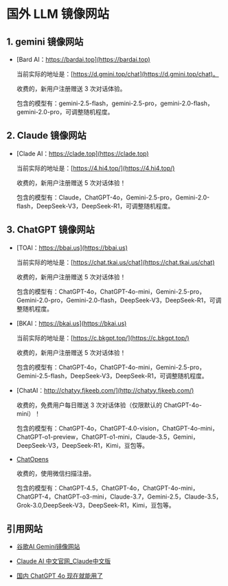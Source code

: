 # 国外 LLM 镜像网站

## 1. gemini 镜像网站

- [Bard AI：https://bardai.top](https://bardai.top)

    当前实际的地址是：[https://d.gmini.top/chat](https://d.gmini.top/chat)。

    收费的，新用户注册赠送 3 次对话体验。

    包含的模型有：gemini-2.5-flash，gemini-2.5-pro，gemini-2.0-flash，gemini-2.0-pro，可调整随机程度。

## 2. Claude 镜像网站

- [Clade AI：https://clade.top](https://clade.top)

    当前实际的地址是：[https://4.hi4.top/](https://4.hi4.top/)

    收费的，新用户注册赠送 5 次对话体验！

    包含的模型有：Claude，ChatGPT-4o，Gemini-2.5-pro，Gemini-2.0-flash，DeepSeek-V3，DeepSeek-R1，可调整随机程度。

## 3. ChatGPT 镜像网站

- [TOAI：https://bbai.us](https://bbai.us)

    当前实际的地址是：[https://chat.tkai.us/chat](https://chat.tkai.us/chat)

    收费的，新用户注册赠送 5 次对话体验！

    包含的模型有：ChatGPT-4o，ChatGPT-4o-mini，Gemini-2.5-pro，Gemini-2.0-pro，Gemini-2.0-flash，DeepSeek-V3，DeepSeek-R1，可调整随机程度。

- [BKAI：https://bkai.us](https://bkai.us)

    当前实际的地址是：[https://c.bkgpt.top/](https://c.bkgpt.top/)

    收费的，新用户注册赠送 5 次对话体验！

    包含的模型有：ChatGPT-4o，ChatGPT-4o-mini，Gemini-2.5-pro，Gemini-2.5-flash，DeepSeek-V3，DeepSeek-R1，可调整随机程度。

- [ChatAI：http://chatyy.fjkeeb.com/](http://chatyy.fjkeeb.com/)

    收费的，免费用户每日赠送 3 次对话体验（仅限默认的 ChatGPT-4o-mini）！

    包含的模型有：ChatGPT-4o，ChatGPT-4.0-vision，ChatGPT-4o-mini，ChatGPT-o1-preview，ChatGPT-o1-mini，Claude-3.5，Gemini，DeepSeek-V3，DeepSeek-R1，Kimi，豆包等。

- [ChatOpens](https://www.techopens.com/Web/List.html)

    收费的，使用微信扫描注册。

    包含的模型有：ChatGPT-4.5，ChatGPT-4o，ChatGPT-4o-mini，ChatGPT-4，ChatGPT-o3-mini，Claude-3.7，Gemini-2.5，Claude-3.5，Grok-3.0,DeepSeek-V3，DeepSeek-R1，Kimi，豆包等。

## 引用网站

- [谷歌AI Gemini镜像网站](https://www.bilibili.com/opus/959823851167940615)

- [Claude AI 中文官网_Claude中文版](https://www.bilibili.com/opus/975198665622683652)

- [国内 ChatGPT 4o 现在就能用了](https://www.bilibili.com/opus/965084266983587848)

